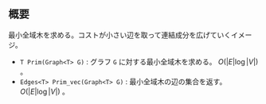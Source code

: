## 概要

最小全域木を求める。コストが小さい辺を取って連結成分を広げていくイメージ。

- `T Prim(Graph<T> G)` : グラフ `G` に対する最小全域木を求める。 $O(|E| \log |V|)$ 。
- `Edges<T> Prim_vec(Graph<T> G)` : 最小全域木の辺の集合を返す。 $O(|E| \log |V|)$ 。
